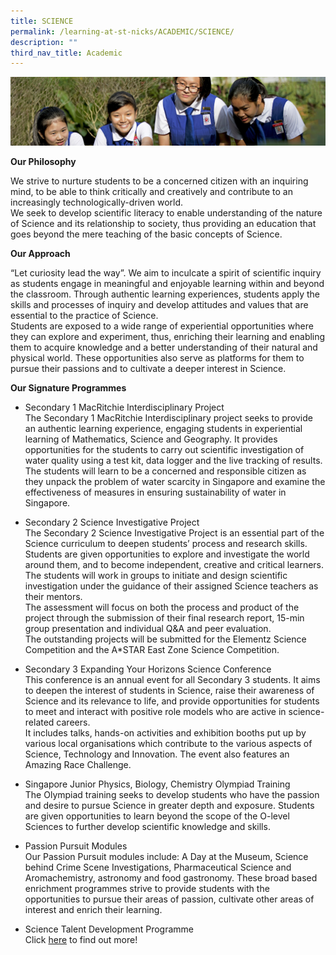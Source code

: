 ```yaml
---
title: SCIENCE
permalink: /learning-at-st-nicks/ACADEMIC/SCIENCE/
description: ""
third_nav_title: Academic
---
```


![](/images/Learning-@-St-Nicks_v2.jpg)


<b>Our Philosophy</b>   

We strive to nurture students to be a concerned citizen with an inquiring mind, to be able to think critically and creatively and contribute to an increasingly technologically-driven world.   
We seek to develop scientific literacy to enable understanding of the nature of Science and its relationship to society, thus providing an education that goes beyond the mere teaching of the basic concepts of Science.   
  
<b>Our Approach</b>     

“Let curiosity lead the way”. We aim to inculcate a spirit of scientific inquiry as students engage in meaningful and enjoyable learning within and beyond the classroom. Through authentic learning experiences, students apply the skills and processes of inquiry and develop attitudes and values that are essential to the practice of Science.   
Students are exposed to a wide range of experiential opportunities where they can explore and experiment, thus, enriching their learning and enabling them to acquire knowledge and a better understanding of their natural and physical world. These opportunities also serve as platforms for them to pursue their passions and to cultivate a deeper interest in Science.   
  
  
<b>Our Signature Programmes</b>      

*   Secondary 1 MacRitchie Interdisciplinary Project  
    The Secondary 1 MacRitchie Interdisciplinary project seeks to provide an authentic learning experience, engaging students in experiential learning of Mathematics, Science and Geography. It provides opportunities for the students to carry out scientific investigation of water quality using a test kit, data logger and the live tracking of results. The students will learn to be a concerned and responsible citizen as they unpack the problem of water scarcity in Singapore and examine the effectiveness of measures in ensuring sustainability of water in Singapore.  
      
    
*   Secondary 2 Science Investigative Project  
    The Secondary 2 Science Investigative Project is an essential part of the Science curriculum to deepen students’ process and research skills. Students are given opportunities to explore and investigate the world around them, and to become independent, creative and critical learners.  
    The students will work in groups to initiate and design scientific investigation under the guidance of their assigned Science teachers as their mentors.  
    The assessment will focus on both the process and product of the project through the submission of their final research report, 15-min group presentation and individual Q&A and peer evaluation.  
    The outstanding projects will be submitted for the Elementz Science Competition and the A\*STAR East Zone Science Competition.  
      
    
*   Secondary 3 Expanding Your Horizons Science Conference  
    This conference is an annual event for all Secondary 3 students. It aims to deepen the interest of students in Science, raise their awareness of Science and its relevance to life, and provide opportunities for students to meet and interact with positive role models who are active in science-related careers.  
    It includes talks, hands-on activities and exhibition booths put up by various local organisations which contribute to the various aspects of Science, Technology and Innovation. The event also features an Amazing Race Challenge.  
      
    
*   Singapore Junior Physics, Biology, Chemistry Olympiad Training  
    The Olympiad training seeks to develop students who have the passion and desire to pursue Science in greater depth and exposure. Students are given opportunities to learn beyond the scope of the O-level Sciences to further develop scientific knowledge and skills.  
      
    
*   Passion Pursuit Modules  
    Our Passion Pursuit modules include: A Day at the Museum, Science behind Crime Scene Investigations, Pharmaceutical Science and Aromachemistry, astronomy and food gastronomy. These broad based enrichment programmes strive to provide students with the opportunities to pursue their areas of passion, cultivate other areas of interest and enrich their learning.

  

*   Science Talent Development Programme  
    Click [here](https://chijstnicholasgirls.moe.edu.sg/secondary/learning-at-st-nicks/key-programmes/talent-development/science-talent-development-programme) to find out more!
